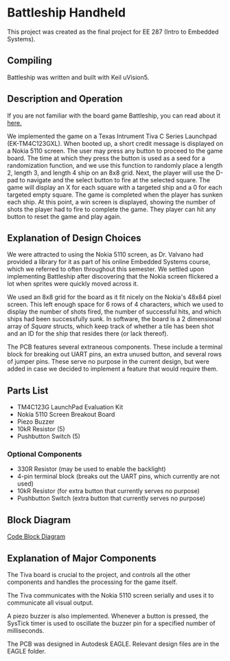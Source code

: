 # Battleship Handheld

This project was created as the final project for EE 287 (Intro to Embedded Systems).

## Compiling

Battleship was written and built with Keil uVision5.

## Description and Operation

If you are not familiar with the board game Battleship, you can read about it [here.](https://en.wikipedia.org/wiki/Battleship_(game))

We implemented the game on a Texas Intrument Tiva C Series Launchpad (EK-TM4C123GXL). When booted up, a short credit message is displayed on a Nokia 5110 screen. The user may press any button to proceed to the game board. The time at which they press the button is used as a seed for a randomization function, and we use this function to randomly place a length 2, length 3, and length 4 ship on an 8x8 grid. Next, the player will use the D-pad to navigate and the select button to fire at the selected square. The game will display an X for each square with a targeted ship and a 0 for each targeted empty square. The game is completed when the player has sunken each ship. At this point, a win screen is displayed, showing the number of shots the player had to fire to complete the game. They player can hit any button to reset the game and play again.

## Explanation of Design Choices

We were attracted to using the Nokia 5110 screen, as Dr. Valvano had provided a library for it as part of his online Embedded Systems course, which we referred to often throughout this semester. We settled upon implementing Battleship after discovering that the Nokia screen flickered a lot when sprites were quickly moved across it.

We used an 8x8 grid for the board as it fit nicely on the Nokia's 48x84 pixel screen. This left enough space for 6 rows of 4 characters, which we used to display the number of shots fired, the number of successful hits, and which ships had been successfully sunk. In software, the board is a 2 dimensional array of _Square_ structs, which keep track of whether a tile has been shot and an ID for the ship that resides there (or lack thereof).

The PCB features several extraneous components. These include a terminal block for breaking out UART pins, an extra unused button, and several rows of jumper pins. These serve no purpose in the current design, but were added in case we decided to implement a feature that would require them.

## Parts List

* TM4C123G LaunchPad Evaluation Kit
* Nokia 5110 Screen Breakout Board
* Piezo Buzzer
* 10kR Resistor (5)
* Pushbutton Switch (5)

### Optional Components

* 330R Resistor (may be used to enable the backlight)
* 4-pin terminal block (breaks out the UART pins, which currently are not used)
* 10kR Resistor (for extra button that currently serves no purpose)
* Pushbutton Switch (extra button that currently serves no purpose)

## Block Diagram

[Code Block Diagram](https://github.com/jedmijares/EE-287-Final-Project/blob/master/Media/Code%20Block%20Diagram.pdf)

## Explanation of Major Components

The Tiva board is crucial to the project, and controls all the other components and handles the processing for the game itself.

The Tiva communicates with the Nokia 5110 screen serially and uses it to communicate all visual output.

A piezo buzzer is also implemented. Whenever a button is pressed, the SysTick timer is used to oscillate the buzzer pin for a specified number of milliseconds.

The PCB was designed in Autodesk EAGLE. Relevant design files are in the EAGLE folder.

